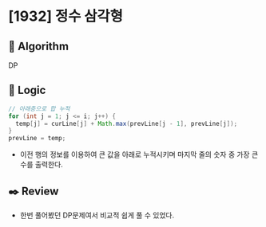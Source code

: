 # [1932] 정수 삼각형

## :pushpin: **Algorithm**

DP

## :round_pushpin: **Logic**

```java
// 아래층으로 합 누적
for (int j = 1; j <= i; j++) {
  temp[j] = curLine[j] + Math.max(prevLine[j - 1], prevLine[j]);
}
prevLine = temp;
```

- 이전 행의 정보를 이용하여 큰 값을 아래로 누적시키며 마지막 줄의 숫자 중 가장 큰 수를 출력한다.

## :black_nib: **Review**

- 한번 풀어봤던 DP문제여서 비교적 쉽게 풀 수 있었다.
